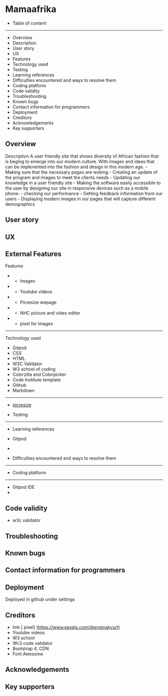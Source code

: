 # Mamaafrika





*  Table of content
---------------------
- Overview
- Description
- User story
- UX
- Features
- Technology used
- Testing
- Learning references
- Difficulties encountered and ways to resolve them
- Coding platform
- Code validity
- Troubleshooting
- Known bugs
- Contact information for programmers
- Deployment
- Creditors
- Acknowledgements 
- Key supporters 





Overview
-------------
 Description
   A user friendly site that shows diversity of African fashion that is beging to emerge into our modern culture.
  With images and ideas that can be implenented into the fashion and design in this modern age.
    - Making sure that the necessary pages are woking
    - Creating an update of the program and images to meet the clients needs
    - Updating our knowledge in a user friendly site
    - Making the software easily accessible to the user by designing our site in responsive devices such as a mobile phone. 
    - checking our performance
    - Getting feedback information from our users
    - Displaying modern images in our pages that will capture different demographics




 User story
------------------------------------------------------------




 UX
-------------------------------------------------------------------




External Features
---------------------------------------------
 Features

- - Images
- - Youtube videos
- - Picresize wepage
- - NHC picture and video editor 
- - pixel for images 



---------------------------------------------------------------------
Technology used
- Gitpod
- CSS 
- HTML
- W3C Validator 
- W3 school of coding 
- Colorzilla and Colorpicker
- Code Institute template
- Github
- Markdown 






-------------------
 - [picresize](https://picresize.com/)



- Testing
-------------------------------------
- Learning references
- Gitpod 
- 




- Difficulties encountered and ways to resolve them
------------------------------------------------------



- Coding platform
-------------------------------------------------
- Gitpod IDE 
- 



Code validity
------------------------------------------------------
- w3c validator





 Troubleshooting
----------------------------------------------------------------





  Known bugs
-----------------------------------------------------








  Contact information for programmers
---------------------------------





Deployment
-------------------------------------------
Deployed in github under settings 




Creditors
---------------------------------------------------------
- link [ pixel] (https://www.pexels.com/@enginakyurt)
- Youtube videos 
- W3 school
- Wc3 code validator
- Bootstrap 4, CDN 
- Font Awesome



 Acknowledgements 
---------------------------------------------------------





 Key supporters 
-----------------------------------------------------------------

